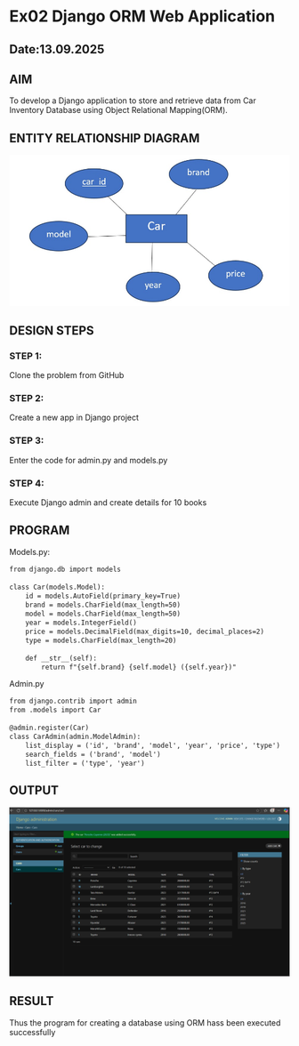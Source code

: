 # Ex02 Django ORM Web Application
## Date:13.09.2025

## AIM
To develop a Django application to store and retrieve data from Car Inventory Database using Object Relational Mapping(ORM).

## ENTITY RELATIONSHIP DIAGRAM
![alt text](car_inventory/image.png)


## DESIGN STEPS

### STEP 1:
Clone the problem from GitHub

### STEP 2:
Create a new app in Django project

### STEP 3:
Enter the code for admin.py and models.py

### STEP 4:
Execute Django admin and create details for 10 books

## PROGRAM
Models.py:
```
from django.db import models

class Car(models.Model):
    id = models.AutoField(primary_key=True)
    brand = models.CharField(max_length=50)
    model = models.CharField(max_length=50)
    year = models.IntegerField()
    price = models.DecimalField(max_digits=10, decimal_places=2)
    type = models.CharField(max_length=20)

    def __str__(self):
        return f"{self.brand} {self.model} ({self.year})"
```
Admin.py
```
from django.contrib import admin
from .models import Car

@admin.register(Car)
class CarAdmin(admin.ModelAdmin):
    list_display = ('id', 'brand', 'model', 'year', 'price', 'type')
    search_fields = ('brand', 'model')
    list_filter = ('type', 'year')
```


## OUTPUT
![alt text](<car_inventory/Screenshot 2025-09-13 200807.png>)



## RESULT
Thus the program for creating a database using ORM hass been executed successfully
